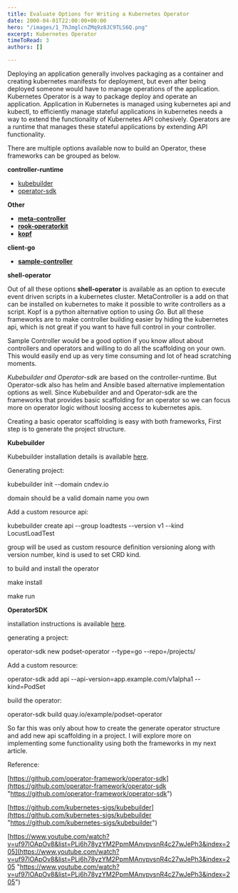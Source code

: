 ```yaml
---
title: Evaluate Options for Writing a Kubernetes Operator
date: 2000-04-01T22:00:00+00:00
hero: "/images/1_7hJmglcnZMq9z8JC9TLS6Q.png"
excerpt: Kubernetes Operator
timeToRead: 3
authors: []

---
```

Deploying an application generally involves packaging as a container and creating kubernetes manifests for deployment, but even after being deployed someone would have to manage operations of the application. Kubernetes Operator is a way to package deploy and operate an application. Application in Kubernetes is managed using kubernetes api and kubectl, to efficiently manage stateful applications in kubernetes needs a way to extend the functionality of Kubernetes API cohesively. Operators are a runtime that manages these stateful applications by extending API functionality.

There are multiple options available now to build an Operator, these frameworks can be grouped as below.

**controller-runtime**

* [kubebuilder](https://book.kubebuilder.io/)
* [operator-sdk](https://coreos.com/operators/)

**Other**

* [**meta-controller**](https://metacontroller.app/)
* [**rook-operatorkit**](https://github.com/rook/operator-kit)
* [**kopf**](https://github.com/zalando-incubator/kopf)

**client-go**

* [**sample-controller**](https://github.com/kubernetes/sample-controller)

**shell-operator**

Out of all these options **shell-operator** is available as an option to execute event driven scripts in a kubernetes cluster. MetaController is a add on that can be installed on kubernetes to make it possible to write controllers as a script. Kopf is a python alternative option to using _Go._ But all these frameworks are to make controller building easier by hiding the kubernetes api, which is not great if you want to have full control in your controller.

Sample Controller would be a good option if you know allout about controllers and operators and willing to do all the scaffolding on your own. This would easily end up as very time consuming and lot of head scratching moments.

_Kubebuilder and Operator-sdk_ are based on the controller-runtime. But Operator-sdk also has helm and Ansible based alternative implementation options as well. Since Kubebuilder and and Operator-sdk are the frameworks that provides basic scaffolding for an operator so we can focus more on operator logic without loosing access to kubernetes apis.

Creating a basic operator scaffolding is easy with both frameworks, First step is to generate the project structure.

**Kubebuilder**

Kubebuilder installation details is available [here](https://book.kubebuilder.io/quick-start.html#installation).

Generating project:

kubebuilder init --domain cndev.io

domain should be a valid domain name you own

Add a custom resource api:

kubebuilder create api --group loadtests --version v1 --kind LocustLoadTest

group will be used as custom resource definition versioning along with version number, kind is used to set CRD kind.

to build and install the operator

make install

make run

**OperatorSDK**

installation instructions is available [here](https://github.com/operator-framework/operator-sdk/blob/master/doc/user/install-operator-sdk.md).

generating a project:

operator-sdk new podset-operator --type=go --repo=/projects/

Add a custom resource:

operator-sdk add api --api-version=app.example.com/v1alpha1 --kind=PodSet

build the operator:

operator-sdk build quay.io/example/podset-operator

So far this was only about how to create the generate operator structure and add new api scaffolding in a project. I will explore more on implementing some functionality using both the frameworks in my next article.

Reference:

[https://github.com/operator-framework/operator-sdk](https://github.com/operator-framework/operator-sdk "https://github.com/operator-framework/operator-sdk")

[https://github.com/kubernetes-sigs/kubebuilder](https://github.com/kubernetes-sigs/kubebuilder "https://github.com/kubernetes-sigs/kubebuilder")

[https://www.youtube.com/watch?v=uf97lOApOv8&list=PLj6h78yzYM2PpmMAnvpvsnR4c27wJePh3&index=205](https://www.youtube.com/watch?v=uf97lOApOv8&list=PLj6h78yzYM2PpmMAnvpvsnR4c27wJePh3&index=205 "https://www.youtube.com/watch?v=uf97lOApOv8&list=PLj6h78yzYM2PpmMAnvpvsnR4c27wJePh3&index=205")